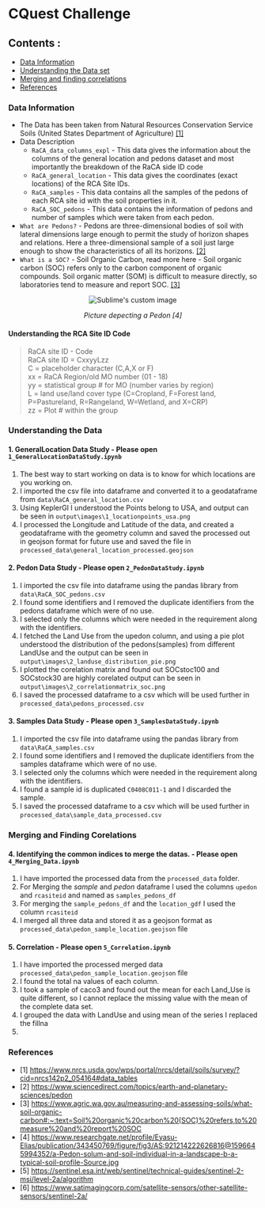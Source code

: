 # CQuest Challenge 

## Contents : 
* [Data Information](#data-information)
* [Understanding the Data set](#understanding-the-data)
* [Merging and finding correlations](#merging-and-finding-correlations)
* [References](#references)

### **Data Information**

* The Data has been taken from Natural Resources Conservation Service Soils (United States Department of Agriculture) [[1]](#1)
* Data Description
  * `RaCA_data_columns_expl` - This data gives the information about the columns of the general location and pedons dataset and most importantly the breakdown of the RaCA side ID code
  * `RaCA_general_location` - This data gives the coordinates (exact locations) of the RCA Site IDs. 
  * `RaCA_samples` - This data contains all the samples of the pedons of each RCA site id with the soil properties in it.
  * `RaCA_SOC_pedons` - This data contains the information of pedons and number of samples which were taken from each pedon. 
* `What are Pedons?` - Pedons are three-dimensional bodies of soil with lateral dimensions large enough to permit the study of horizon shapes and relations. Here a three-dimensional sample of a soil just large enough to show the characteristics of all its horizons. [[2]](#2) 
* `What is a SOC?` - Soil Organic Carbon, read more here - Soil organic carbon (SOC) refers only to the carbon component of organic compounds. Soil organic matter (SOM) is difficult to measure directly, so laboratories tend to measure and report SOC. [[3]](#3)
<p align="center">
  <img src="https://user-images.githubusercontent.com/75158219/131504716-c6b425c1-a4d5-45e0-aaed-e0eccaabe252.png" alt="Sublime's custom image"/>
</p>   
<p align='center'>
   <em>Picture depecting a Pedon [4]</em>
</p>
  
#### Understanding the RCA Site ID Code 
 
>RaCA site ID - Code\
>RaCA site ID = CxxyyLzz\
>C = placeholder character (C,A,X or F)\
>xx = RaCA Region/old MO number (01 - 18)\
>yy = statistical group # for MO (number varies by region)\
>L = land use/land cover type (C=Cropland, F=Forest land, P=Pastureland, R=Rangeland, W=Wetland, and X=CRP)\
>zz = Plot # within the group

### **Understanding the Data**

#### 1. GeneralLocation Data Study - Please open `1_GeneralLocationDataStudy.ipynb`

1. The best way to start working on data is to know for which locations are you working on. 
2. I imported the csv file into dataframe and converted it to a geodataframe from `data\RaCA_general_location.csv`
3. Using KeplerGl I understood the Points belong to USA, and output can be seen in `output\images\1_locationpoints_usa.png`
4. I processed the Longitude and Latitude of the data, and created a geodataframe with the geometry column and saved the processed out in geojson format for future use and saved the file in `processed_data\general_location_processed.geojson`


#### 2. Pedon Data Study - Please open `2_PedonDataStudy.ipynb`

1. I imported the csv file into dataframe using the pandas library from `data\RaCA_SOC_pedons.csv`
2. I found some identifiers and I removed the duplicate identifiers from the pedons dataframe which were of no use. 
3. I selected only the columns which were needed in the requirement along with the identifiers. 
4. I fetched the Land Use from the upedon column, and using a pie plot understood the distribution of the pedons(samples) from different LandUse and the output can be seen in `output\images\2_landuse_distribution_pie.png`
5. I plotted the corelation matrix and found out SOCstoc100 and SOCstock30 are highly corelated output can be seen in `output\images\2_correlationmatrix_soc.png`
6. I saved the processed dataframe to a csv which will be used further in `processed_data\pedons_processed.csv`


#### 3. Samples Data Study - Please open `3_SamplesDataStudy.ipynb`

1. I imported the csv file into dataframe using the pandas library from `data\RaCA_samples.csv` 
2. I found some identifiers and I removed the duplicate identifiers from the samples dataframe which were of no use.
3. I selected only the columns which were needed in the requirement along with the identifiers. 
4. I found a sample id is duplicated `C0408C011-1` and I discarded the sample. 
5. I saved the processed dataframe to a csv which will be used further in `processed_data\sample_data_processed.csv`

### Merging and Finding Corelations

#### 4. Identifying the common indices to merge the datas. - Please open `4_Merging_Data.ipynb`

1. I have imported the processed data from the `processed_data` folder. 
1. For Merging the _sample_ and _pedon_ dataframe I used the columns `upedon` and `rcasiteid` and named as `samples_pedons_df`
2. For merging the `sample_pedons_df` and the `location_gdf` I used the column `rcasiteid` 
3. I merged all three data and stored it as a geojson format as `processed_data\pedon_sample_location.geojson` file


#### 5. Correlation - Please open `5_Correlation.ipynb`

1. I have imported the processed merged data `processed_data\pedon_sample_location.geojson` file
1. I found the total na values of each column.
2. I took a sample of caco3 and found out the mean for each Land_Use is quite different, so I cannot replace the missing value with the mean of the complete data set.
3. I grouped the data with LandUse and using mean of the series I replaced the fillna
4. 





### References

* <a id="1">[1]</a> 
https://www.nrcs.usda.gov/wps/portal/nrcs/detail/soils/survey/?cid=nrcs142p2_054164#data_tables
* <a id="2">[2]</a> 
https://www.sciencedirect.com/topics/earth-and-planetary-sciences/pedon
* <a id="3">[3]</a> 
https://www.agric.wa.gov.au/measuring-and-assessing-soils/what-soil-organic-carbon#:~:text=Soil%20organic%20carbon%20(SOC)%20refers,to%20measure%20and%20report%20SOC
* <a id="4">[4]</a> 
https://www.researchgate.net/profile/Eyasu-Elias/publication/343450769/figure/fig3/AS:921214222626816@1596645994352/a-Pedon-solum-and-soil-individual-in-a-landscape-b-a-typical-soil-profile-Source.jpg
* <a id="5">[5]</a> 
https://sentinel.esa.int/web/sentinel/technical-guides/sentinel-2-msi/level-2a/algorithm
* <a id="6">[6]</a> 
https://www.satimagingcorp.com/satellite-sensors/other-satellite-sensors/sentinel-2a/
